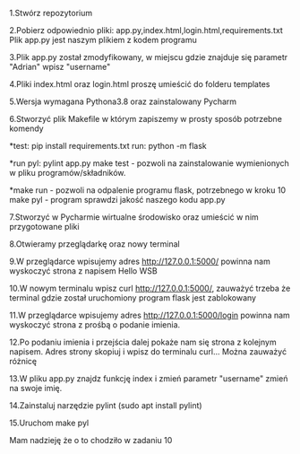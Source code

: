 

1.Stwórz repozytorium

2.Pobierz odpowiednio pliki: app.py,index.html,login.html,requirements.txt
  Plik app.py jest naszym plikiem z kodem programu

3.Plik app.py został zmodyfikowany, w miejscu gdzie znajduje się 
  parametr "Adrian" wpisz "username"

4.Pliki index.html oraz login.html proszę umieścić do folderu templates

5.Wersja wymagana Pythona3.8 oraz zainstalowany Pycharm

6.Stworzyć plik Makefile w którym zapiszemy w prosty sposób potrzebne komendy  

*test: pip install requirements.txt run: python -m flask 

*run pyl: pylint app.py make test - pozwoli na zainstalowanie wymienionych w
 pliku programów/składników.
 
*make run - pozwoli na odpalenie programu flask, potrzebnego w kroku 10 make
 pyl - program sprawdzi jakość naszego kodu app.py

    
7.Stworzyć w Pycharmie wirtualne środowisko oraz umieścić w nim przygotowane
  pliki

8.Otwieramy przeglądarkę oraz nowy terminal

9.W przeglądarce wpisujemy adres http://127.0.0.1:5000/ powinna nam wyskoczyć
  strona z napisem Hello WSB

10.W nowym terminalu wpisz curl http://127.0.0.1:5000/, zauważyć trzeba że
   terminal gdzie został uruchomiony program flask jest zablokowany

11.W przeglądarce wpisujemy adres http://127.0.0.1:5000/login powinna nam
   wyskoczyć strona z prośbą o podanie imienia.

12.Po podaniu imienia i przejścia dalej pokaże nam się strona z kolejnym
   napisem. Adres strony skopiuj i wpisz do terminalu curl... Można
   zauważyć różnicę

13.W pliku app.py znajdz funkcję index i zmień parametr "username" zmień na
   swoje imię.

14.Zainstaluj narzędzie pylint (sudo apt install pylint)

15.Uruchom make pyl

Mam nadzieję że o to chodziło w zadaniu 10

